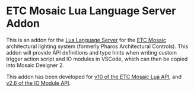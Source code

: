 # ETC Mosaic Lua Language Server Addon
This is an addon for the [Lua Language Server](https://luals.github.io/wiki/addons/) for the [ETC Mosaic](https://www.etcconnect.com/Products/Architectural-Systems/Mosaic/) architectural lighting system (formerly Pharos Architectural Controls). This addon will provide API definitions and type hints when writing custom trigger action script and IO modules in VSCode, which can then be copied into Mosaic Designer 2.

This addon has been developed for [v10 of the ETC Mosaic Lua API](https://etc-mosaic-controller-api.readthedocs.io/en/v10/lua-api/), and [v2.6 of the IO Module API](https://etc-mosaic-io-module-developer-guide.readthedocs.io/en/v2.6/).
